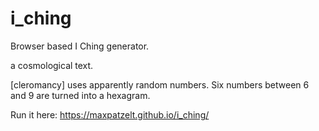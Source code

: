 # i_ching
Browser based I Ching generator.  

a cosmological text.

[cleromancy] uses apparently random numbers. Six numbers between 6 and 9 are turned into a hexagram.

Run it here: https://maxpatzelt.github.io/i_ching/
